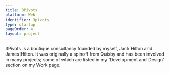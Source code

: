 ```yaml
---
title: 3Pivots
platform: Web
identifier: 3pivots
type: startup
pageOrder: 4
layout: project
---
```


3Pivots is a boutique consultancy founded by myself, Jack Hilton and James Hilton. It was originally a spinoff from Quixby and has been involved in many projects; some of which are listed in my 'Development and Design' section on my Work page.
